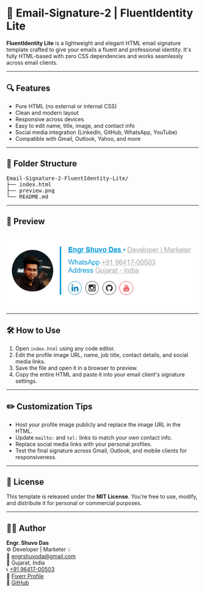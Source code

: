 <h1>📧 Email-Signature-2 | FluentIdentity Lite</h1>

<p><strong>FluentIdentity Lite</strong> is a lightweight and elegant HTML email signature template crafted to give your emails a fluent and professional identity. It's fully HTML-based with zero CSS dependencies and works seamlessly across email clients.</p>

<hr>

<h2>🔍 Features</h2>
<ul>
  <li>Pure HTML (no external or internal CSS)</li>
  <li>Clean and modern layout</li>
  <li>Responsive across devices</li>
  <li>Easy to edit name, title, image, and contact info</li>
  <li>Social media integration (LinkedIn, GitHub, WhatsApp, YouTube)</li>
  <li>Compatible with Gmail, Outlook, Yahoo, and more</li>
</ul>

<hr>

<h2>📂 Folder Structure</h2>
<pre>
Email-Signature-2-FluentIdentity-Lite/
├── index.html
├── preview.png
└── README.md
</pre>

<hr>

<h2>📸 Preview</h2>
<p><img src="./FluentIdentity preview.png" alt="FluentIdentity Lite Signature Preview" width="600"/></p>

<hr>

<h2>🛠️ How to Use</h2>
<ol>
  <li>Open <code>index.html</code> using any code editor.</li>
  <li>Edit the profile image URL, name, job title, contact details, and social media links.</li>
  <li>Save the file and open it in a browser to preview.</li>
  <li>Copy the entire HTML and paste it into your email client's signature settings.</li>
</ol>

<hr>

<h2>✏️ Customization Tips</h2>
<ul>
  <li>Host your profile image publicly and replace the image URL in the HTML.</li>
  <li>Update <code>mailto:</code> and <code>tel:</code> links to match your own contact info.</li>
  <li>Replace social media links with your personal profiles.</li>
  <li>Test the final signature across Gmail, Outlook, and mobile clients for responsiveness.</li>
</ul>

<hr>

<h2>📄 License</h2>
<p>This template is released under the <strong>MIT License</strong>. You’re free to use, modify, and distribute it for personal or commercial purposes.</p>

<hr>

<h2>👨‍💻 Author</h2>
<p><strong>Engr. Shuvo Das</strong><br>
⚙️ Developer | Marketer 💡<br>
📧 <a href="mailto:engrshuvoda@gmail.com">engrshuvoda@gmail.com</a><br>
📍 Gujarat, India<br>
📞 <a href="https://wa.me/+919641700503" target="_blank">+91 96417-00503</a><br>
🔗 <a href="https://www.fiverr.com/shuvo_das74886" target="_blank">Fiverr Profile</a><br>
🔗 <a href="https://github.com/engrshuvodas" target="_blank">GitHub</a>
</p>
